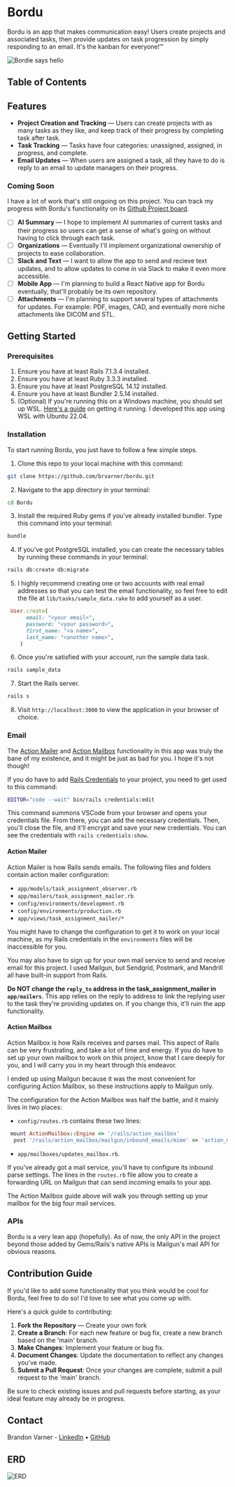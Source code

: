 # Bordu
Bordu is an app that makes communication easy! Users create projects and associated tasks, then provide updates on task progression by simply responding to an email. It's the kanban for everyone!™️

![Bordie says hello](./app/assets/images/BordieMD.png)

## Table of Contents

## Features
- **Project Creation and Tracking** — Users can create projects with as many tasks as they like, and keep track of their progress by completing task after task.
- **Task Tracking** — Tasks have four categories: unassigned, assigned, in progress, and complete.
- **Email Updates** — When users are assigned a task, all they have to do is reply to an email to update managers on their progress.

### Coming Soon
I have a lot of work that's still ongoing on this project. You can track my progress with Bordu's functionality on its [Github Project board](https://github.com/users/brvarner/projects/1/views/1).

- [ ] **AI Summary** — I hope to implement AI summaries of current tasks and their progress so users can get a sense of what's going on without having to click through each task.
- [ ] **Organizations** — Eventually I'll implement organizational ownership of projects to ease collaboration.
- [ ] **Slack and Text** — I want to allow the app to send and recieve text updates, and to allow updates to come in via Slack to make it even more accessible.
- [ ] **Mobile App** — I'm planning to build a React Native app for Bordu eventually, that'll probably be its own repository. 
- [ ] **Attachments** — I'm planning to support several types of attachments for updates. For example: PDF, images, CAD, and eventually more niche attachments like DICOM and STL.

## Getting Started

### Prerequisites
1. Ensure you have at least Rails 7.1.3.4 installed.
2. Ensure you have at least Ruby 3.3.3 installed.
3. Ensure you have at least PostgreSQL 14.12 installed.
4. Ensure you have at least Bundler 2.5.14 installed.
5. (Optional) If you're running this on a Windows machine, you should set up WSL. [Here's a guide](https://gorails.com/setup/windows/10) on getting it running. I developed this app using WSL with Ubuntu 22.04.

### Installation
To start running Bordu, you just have to follow a few simple steps.

1. Clone this repo to your local machine with this command:
```bash
git clone https://github.com/brvarner/bordu.git
```
2. Navigate to the app directory in your terminal:
```bash
cd Bordu
```
3. Install the required Ruby gems if you've already installed bundler. Type this command into your terminal:
```bash
bundle
```
4. If you've got PostgreSQL installed, you can create the necessary tables by running these commands in your terminal:
```bash
rails db:create db:migrate
```

5. I highly recommend creating one or two accounts with real email addresses so that you can test the email functionality, so feel free to edit the file at `lib/tasks/sample_data.rake` to add yourself as a user.
```ruby
 User.create(
      email: "<your email>",
      password: "<your password>",
      first_name: "<a name>",
      last_name: "<another name>",
    )
```

6. Once you're satisfied with your account, run the sample data task.
```bash
rails sample_data
```

7. Start the Rails server.
```bash
rails s
```

8. Visit `http://localhost:3000` to view the application in your browser of choice.

### Email
The [Action Mailer](https://guides.rubyonrails.org/action_mailer_basics.html) and [Action Mailbox](https://edgeguides.rubyonrails.org/action_mailbox_basics.html) functionality in this app was truly the bane of my existence, and it might be just as bad for you. I hope it's not though!

If you do have to add [Rails Credentials](https://edgeguides.rubyonrails.org/security.html#environmental-security) to your project, you need to get used to this command:
```bash
EDITOR="code --wait" bin/rails credentials:edit
```

This command summons VSCode from your browser and opens your credentials file. From there, you can add the necessary credentials. Then, you'll close the file, and it'll encrypt and save your new credentials. You can see the credentials with `rails credentials:show`.

#### Action Mailer
Action Mailer is how Rails sends emails. The following files and folders contain action mailer configuration:
- `app/models/task_assignment_observer.rb`
- `app/mailers/task_assignment_mailer.rb`
- `config/environments/development.rb`
- `config/environments/production.rb`
- `app/views/task_assignment_mailer/*`

You might have to change the configuration to get it to work on your local machine, as my Rails credentials in the `environments` files will be inaccessible for you. 

You may also have to sign up for your own mail service to send and receive email for this project. I used Mailgun, but Sendgrid, Postmark, and Mandrill all have built-in support from Rails. 

**Do NOT change the `reply_to` address in the task_assignment_mailer in `app/mailers`**. This app relies on the reply to address to link the replying user to the task they're providing updates on. If you change this, it'll ruin the app functionality.

#### Action Mailbox
Action Mailbox is how Rails receives and parses mail. This aspect of Rails can be very frustrating, and take a lot of time and energy. If you do have to set up your own mailbox to work on this project, know that I care deeply for you, and I will carry you in my heart through this endeavor.

I ended up using Mailgun because it was the most convenient for configuring Action Mailbox, so these instructions apply to Mailgun only.

The configuration for the Action Mailbox was half the battle, and it mainly lives in two places:

- `config/routes.rb` contains these two lines:
```ruby
 mount ActionMailbox::Engine => '/rails/action_mailbox'
  post '/rails/action_mailbox/mailgun/inbound_emails/mime' => 'action_mailbox/ingresses/mailgun/inbound_emails#create'
```
- `app/mailboxes/updates_mailbox.rb`.

If you've already got a mail service, you'll have to configure its inbound parse settings. The lines in the `routes.rb` file allow you to create a forwarding URL on Mailgun that can send incoming emails to your app.

The Action Mailbox guide above will walk you through setting up your mailbox for the big four mail services.

### APIs
Bordu is a very lean app (hopefully). As of now, the only API in the project beyond those added by Gems/Rails's native APIs is Mailgun's mail API for obvious reasons.

## Contribution Guide
If you'd like to add some functionality that you think would be cool for Bordu, feel free to do so! I'd love to see what you come up with.

Here's a quick guide to contributing:
1. **Fork the Repository** — Create your own fork
2. **Create a Branch**: For each new feature or bug fix, create a new branch based on the 'main' branch.
3. **Make Changes**: Implement your feature or bug fix.
4. **Document Changes**: Update the documentation to reflect any changes you've made.
5. **Submit a Pull Request**: Once your changes are complete, submit a pull request to the 'main' branch.

Be sure to check existing issues and pull requests before starting, as your ideal feature may already be in progress.

## Contact
Brandon Varner - [LinkedIn](https://www.linkedin.com/in/brandonvarneral/) • [GitHub](https://github.com/brvarner)

## ERD
![ERD](./app/assets/images/bordu_erb.png)
